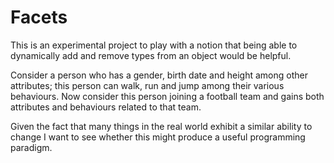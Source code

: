 Facets
======

This is an experimental project to play with a notion that being able to dynamically add and remove 
types from an object would be helpful.

Consider a person who has a gender, birth date and height among other attributes; this person can walk,
run and jump among their various behaviours. Now consider this person joining a football team and gains
both attributes and behaviours related to that team.

Given the fact that many things in the real world exhibit a similar ability to change I want to see
whether this might produce a useful programming paradigm.